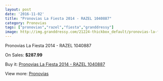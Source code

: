 ```yaml
---
layout: post
date: '2016-11-02'
title: "Pronovias La Fiesta 2014 - RAZEL 1040887"
category: Pronovias
tags: ["pronovias","razel","fiesta","granddressy"]
image: http://img.granddressy.com/21224-thickbox_default/pronovias-la-fiesta-2014-razel-1040887.jpg
---
```

Pronovias La Fiesta 2014 - RAZEL 1040887

On Sales: **$287.99**
<a href="https://www.granddressy.com/en/pronovias/20193-pronovias-la-fiesta-2014-razel-1040887.html"><amp-img layout="responsive" width="600" height="600" src="//img.granddressy.com/21224-thickbox_default/pronovias-la-fiesta-2014-razel-1040887.jpg" alt="Pronovias La Fiesta 2014 - RAZEL 1040887 0" /></a>

Buy it: [Pronovias La Fiesta 2014 - RAZEL 1040887](https://www.granddressy.com/en/pronovias/20193-pronovias-la-fiesta-2014-razel-1040887.html "Pronovias La Fiesta 2014 - RAZEL 1040887")

View more: [Pronovias](https://www.granddressy.com/en/63-pronovias "Pronovias")